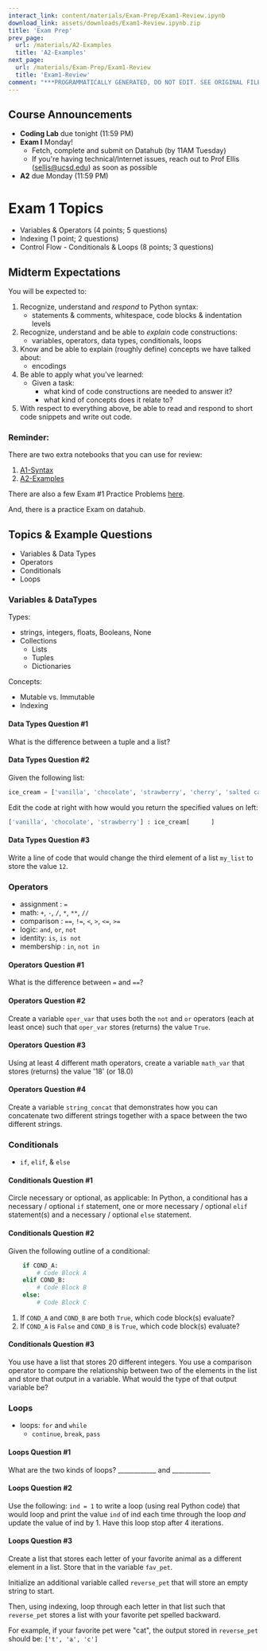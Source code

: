 ```yaml
---
interact_link: content/materials/Exam-Prep/Exam1-Review.ipynb
download_link: assets/downloads/Exam1-Review.ipynb.zip
title: 'Exam Prep'
prev_page:
  url: /materials/A2-Examples
  title: 'A2-Examples'
next_page:
  url: /materials/Exam-Prep/Exam1-Review
  title: 'Exam1-Review'
comment: "***PROGRAMMATICALLY GENERATED, DO NOT EDIT. SEE ORIGINAL FILES IN /content***"
---
```

## Course Announcements

- **Coding Lab** due tonight (11:59 PM)
- **Exam I** Monday!
    - Fetch, complete and submit on Datahub (by 11AM Tuesday)
    - If you're having technical/Internet issues, reach out to Prof Ellis (sellis@ucsd.edu) as soon as possible
- **A2** due Monday (11:59 PM)

# Exam 1 Topics

- Variables & Operators (4 points; 5 questions)
- Indexing (1 point; 2 questions)
- Control Flow - Conditionals & Loops (8 points; 3 questions)

## Midterm Expectations

You will be expected to: 

1. Recognize, understand and _respond_ to Python syntax:
    - statements & comments, whitespace, code blocks & indentation levels
2. Recognize, understand and be able to _explain_ code constructions:
    - variables, operators, data types, conditionals, loops
3. Know and be able to explain (roughly define) concepts we have talked about:
    - encodings
4. Be able to apply what you've learned:
    - Given a task:
        - what kind of code constructions are needed to answer it?
        - what kind of concepts does it relate to?
5. With respect to everything above, be able to read and respond to short code snippets and write out code.

### Reminder:

There are two extra notebooks that you can use for review:

1. [A1-Syntax](https://cogs18.github.io/materials/A1-Syntax/)
2. [A2-Examples](https://cogs18.github.io/materials/A2-Examples/)

There are also a few Exam #1 Practice Problems [here](https://cogs18.github.io/exam-prep/Exam1-Practice).

And, there is a practice Exam on datahub.

## Topics & Example Questions

- Variables & Data Types
- Operators
- Conditionals
- Loops


### Variables & DataTypes

Types:
- strings, integers, floats, Booleans, None
- Collections
    - Lists
    - Tuples
    - Dictionaries

Concepts:
- Mutable vs. Immutable
- Indexing

#### Data Types Question #1

What is the difference between a tuple and a list?

#### Data Types Question #2

Given the following list: 

```python
ice_cream = ['vanilla', 'chocolate', 'strawberry', 'cherry', 'salted caramel']

```

Edit the code at right with how would you return the specified values on left:

```python
['vanilla', 'chocolate', 'strawberry'] : ice_cream[      ]
```

#### Data Types Question #3

Write a line of code that would change the third element of a list `my_list` to store the value `12`.

### Operators

- assignment : `=`
- math: `+`, `-`, `/`, `*`, `**`, `//`
- comparison : `==`, `!=`, `<`, `>`, `<=`, `>=`
- logic: `and`, `or`, `not`
- identity: `is`, `is not`
- membership : `in`, `not in`

#### Operators Question #1

What is the difference between `=` and `==`?

#### Operators Question #2

Create a variable `oper_var` that uses both the `not` and `or` operators (each at least once) such that `oper_var` stores (returns) the value `True`.

#### Operators Question #3

Using at least 4 different math operators, create a variable `math_var` that stores (returns) the value '18' (or 18.0)

#### Operators Question #4

Create a variable `string_concat` that demonstrates how you can concatenate two different strings together with a space between the two different strings. 

### Conditionals

- `if`, `elif`, & `else`

#### Conditionals Question #1

Circle necessary or optional, as applicable: In Python, a conditional has a necessary / optional `if` statement, one or more necessary / optional `elif` statement(s) and a necessary / optional `else` statement. 

#### Conditionals Question #2

Given the following outline of a conditional:

```python
    if COND_A:
        # Code Block A
	elif COND_B:
		# Code Block B
	else:
		# Code Block C
```

1. If `COND_A` and `COND_B` are both `True`, which code block(s) evaluate?
2. If `COND_A` is `False` and `COND_B` is `True`, which code block(s) evaluate?

#### Conditionals Question #3

You use have a list that stores 20 different integers. You use a comparison operator to compare the relationship between two of the elements in the list and store that output in a variable. What would the type of that output variable be?

### Loops

- loops: `for` and `while`
    - `continue`, `break`, `pass`

#### Loops Question #1
What are the two kinds of loops? ____________ and ____________

#### Loops Question #2
Use the following:
`ind = 1` to write a loop (using real Python code) that would loop and print the value `ind` of ind each time through the loop _and_ update the value of ind by 1. Have this loop stop after 4 iterations. 

#### Loops Question #3

Create a list that stores each letter of your favorite animal as a different element in a list. Store that in the variable `fav_pet`. 

Initialize an additional variable called `reverse_pet` that will store an empty string to start.

Then, using indexing, loop through each letter in that list such that `reverse_pet` stores a list with your favorite pet spelled backward.

For example, if your favorite pet were "cat", the output stored in `reverse_pet` should be: `['t', 'a', 'c']`

